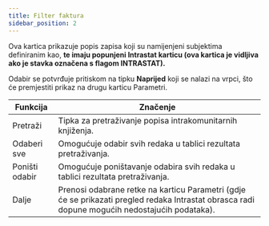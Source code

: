 ```yaml
---
title: Filter faktura
sidebar_position: 2
---
```


Ova kartica prikazuje popis zapisa koji su namijenjeni subjektima definiranim kao, **te imaju popunjeni Intrastat karticu (ova kartica je vidljiva ako je stavka označena s flagom INTRASTAT).**  

Odabir se potvrđuje pritiskom na tipku **Naprijed** koji se nalazi na vrpci, što će premjestiti prikaz na drugu karticu Parametri.

| Funkcija | Značenje |
| --- | --- |
| Pretraži | Tipka za pretraživanje popisa intrakomunitarnih knjiženja. |
| Odaberi sve | Omogućuje odabir svih redaka u tablici rezultata pretraživanja. |
| Poništi odabir | Omogućuje poništavanje odabira svih redaka u tablici rezultata pretraživanja. |
| Dalje | Prenosi odabrane retke na karticu Parametri (gdje će se prikazati pregled redaka Intrastat obrasca radi dopune mogućih nedostajućih podataka). |






